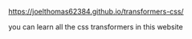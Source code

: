 https://joelthomas62384.github.io/transformers-css/

you can learn all the css transformers in this website 

